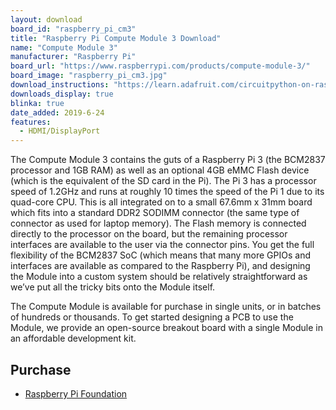 ```yaml
---
layout: download
board_id: "raspberry_pi_cm3"
title: "Raspberry Pi Compute Module 3 Download"
name: "Compute Module 3"
manufacturer: "Raspberry Pi"
board_url: "https://www.raspberrypi.com/products/compute-module-3/"
board_image: "raspberry_pi_cm3.jpg"
download_instructions: "https://learn.adafruit.com/circuitpython-on-raspberrypi-linux/installing-circuitpython-on-raspberry-pi"
downloads_display: true
blinka: true
date_added: 2019-6-24
features:
  - HDMI/DisplayPort
---
```


The Compute Module 3 contains the guts of a Raspberry Pi 3 (the BCM2837 processor and 1GB RAM) as well as an optional 4GB eMMC Flash device (which is the equivalent of the SD card in the Pi). The Pi 3 has a processor speed of 1.2GHz and runs at roughly 10 times the speed of the Pi 1 due to its quad-core CPU. This is all integrated on to a small 67.6mm x 31mm board which fits into a standard DDR2 SODIMM connector (the same type of connector as used for laptop memory). The Flash memory is connected directly to the processor on the board, but the remaining processor interfaces are available to the user via the connector pins. You get the full flexibility of the BCM2837 SoC (which means that many more GPIOs and interfaces are available as compared to the Raspberry Pi), and designing the Module into a custom system should be relatively straightforward as we’ve put all the tricky bits onto the Module itself.

The Compute Module is available for purchase in single units, or in batches of hundreds or thousands. To get started designing a PCB to use the Module, we provide an open-source breakout board with a single Module in an affordable development kit.

## Purchase
* [Raspberry Pi Foundation](https://www.raspberrypi.org/products/compute-module-io-board-v3/)
